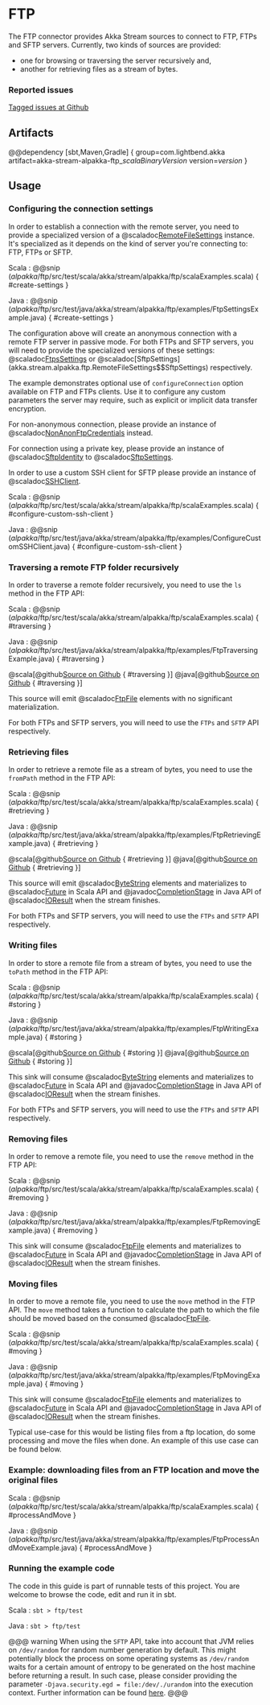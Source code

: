 # FTP

The FTP connector provides Akka Stream sources to connect to FTP, FTPs and SFTP servers. Currently, two kinds of sources are provided:

* one for browsing or traversing the server recursively and,
* another for retrieving files as a stream of bytes.

### Reported issues

[Tagged issues at Github](https://github.com/akka/alpakka/labels/p%3Aftp)

## Artifacts

@@dependency [sbt,Maven,Gradle] {
  group=com.lightbend.akka
  artifact=akka-stream-alpakka-ftp_$scalaBinaryVersion$
  version=$version$
}

## Usage

### Configuring the connection settings

In order to establish a connection with the remote server, you need to provide a specialized version of a @scaladoc[RemoteFileSettings](akka.stream.alpakka.ftp.RemoteFileSettings) instance. It's specialized as it depends on the kind of server you're connecting to: FTP, FTPs or SFTP.

Scala
: @@snip ($alpakka$/ftp/src/test/scala/akka/stream/alpakka/ftp/scalaExamples.scala) { #create-settings }

Java
: @@snip ($alpakka$/ftp/src/test/java/akka/stream/alpakka/ftp/examples/FtpSettingsExample.java) { #create-settings }

The configuration above will create an anonymous connection with a remote FTP server in passive mode. For both FTPs and SFTP servers, you will need to provide the specialized versions of these settings: @scaladoc[FtpsSettings](akka.stream.alpakka.ftp.RemoteFileSettings$$FtpsSettings) or @scaladoc[SftpSettings](akka.stream.alpakka.ftp.RemoteFileSettings$$SftpSettings)
respectively.

The example demonstrates optional use of `configureConnection` option available on FTP and FTPs clients. Use it to configure any custom parameters the server may require, such as explicit or implicit data transfer encryption.

For non-anonymous connection, please provide an instance of @scaladoc[NonAnonFtpCredentials](akka.stream.alpakka.ftp.FtpCredentials$$NonAnonFtpCredentials) instead.

For connection using a private key, please provide an instance of @scaladoc[SftpIdentity](akka.stream.alpakka.ftp.SftpIdentity) to @scaladoc[SftpSettings](akka.stream.alpakka.ftp.RemoteFileSettings$$SftpSettings).

In order to use a custom SSH client for SFTP please provide an instance of @scaladoc[SSHClient](net.schmizz.sshj.SSHClient).

Scala
: @@snip ($alpakka$/ftp/src/test/scala/akka/stream/alpakka/ftp/scalaExamples.scala) { #configure-custom-ssh-client }

Java
: @@snip ($alpakka$/ftp/src/test/java/akka/stream/alpakka/ftp/examples/ConfigureCustomSSHClient.java) { #configure-custom-ssh-client }

### Traversing a remote FTP folder recursively

In order to traverse a remote folder recursively, you need to use the `ls` method in the FTP API:

Scala
: @@snip ($alpakka$/ftp/src/test/scala/akka/stream/alpakka/ftp/scalaExamples.scala) { #traversing }

Java
: @@snip ($alpakka$/ftp/src/test/java/akka/stream/alpakka/ftp/examples/FtpTraversingExample.java) { #traversing }

@scala[@github[Source on Github](/ftp/src/test/scala/akka/stream/alpakka/ftp/scalaExamples.scala) { #traversing }]
@java[@github[Source on Github](/ftp/src/test/java/akka/stream/alpakka/ftp/examples/FtpTraversingExample.java) { #traversing }]


This source will emit @scaladoc[FtpFile](akka.stream.alpakka.ftp.FtpFile) elements with no significant materialization.

For both FTPs and SFTP servers, you will need to use the `FTPs` and `SFTP` API respectively.

### Retrieving files

In order to retrieve a remote file as a stream of bytes, you need to use the `fromPath` method in the FTP API:

Scala
: @@snip ($alpakka$/ftp/src/test/scala/akka/stream/alpakka/ftp/scalaExamples.scala) { #retrieving }

Java
: @@snip ($alpakka$/ftp/src/test/java/akka/stream/alpakka/ftp/examples/FtpRetrievingExample.java) { #retrieving }

@scala[@github[Source on Github](/ftp/src/test/scala/akka/stream/alpakka/ftp/scalaExamples.scala) { #retrieving }]
@java[@github[Source on Github](/ftp/src/test/java/akka/stream/alpakka/ftp/examples/FtpRetrievingExample.java) { #retrieving }]


This source will emit @scaladoc[ByteString](akka.util.ByteString) elements and materializes to @scaladoc[Future](scala.concurrent.Future) in Scala API and @javadoc[CompletionStage](java/util/concurrent/CompletionStage) in Java API of @scaladoc[IOResult](akka.stream.IOResult) when the stream finishes.

For both FTPs and SFTP servers, you will need to use the `FTPs` and `SFTP` API respectively.

### Writing files

In order to store a remote file from a stream of bytes, you need to use the `toPath` method in the FTP API:

Scala
: @@snip ($alpakka$/ftp/src/test/scala/akka/stream/alpakka/ftp/scalaExamples.scala) { #storing }

Java
: @@snip ($alpakka$/ftp/src/test/java/akka/stream/alpakka/ftp/examples/FtpWritingExample.java) { #storing }

@scala[@github[Source on Github](/ftp/src/test/scala/akka/stream/alpakka/ftp/scalaExamples.scala) { #storing }]
@java[@github[Source on Github](/ftp/src/test/java/akka/stream/alpakka/ftp/examples/FtpWritingExample.java) { #storing }]


This sink will consume @scaladoc[ByteString](akka.util.ByteString) elements and materializes to @scaladoc[Future](scala.concurrent.Future) in Scala API and @javadoc[CompletionStage](java/util/concurrent/CompletionStage) in Java API of @scaladoc[IOResult](akka.stream.IOResult) when the stream finishes.

For both FTPs and SFTP servers, you will need to use the `FTPs` and `SFTP` API respectively.

### Removing files

In order to remove a remote file, you need to use the `remove` method in the FTP API:

Scala
: @@snip ($alpakka$/ftp/src/test/scala/akka/stream/alpakka/ftp/scalaExamples.scala) { #removing }

Java
: @@snip ($alpakka$/ftp/src/test/java/akka/stream/alpakka/ftp/examples/FtpRemovingExample.java) { #removing }

This sink will consume @scaladoc[FtpFile](akka.stream.alpakka.ftp.FtpFile) elements and materializes to @scaladoc[Future](scala.concurrent.Future) in Scala API and @javadoc[CompletionStage](java/util/concurrent/CompletionStage) in Java API of @scaladoc[IOResult](akka.stream.IOResult) when the stream finishes.

### Moving files

In order to move a remote file, you need to use the `move` method in the FTP API. The `move` method takes a function to calculate the path to which the file should be moved based on the consumed @scaladoc[FtpFile](akka.stream.alpakka.ftp.FtpFile).   

Scala
: @@snip ($alpakka$/ftp/src/test/scala/akka/stream/alpakka/ftp/scalaExamples.scala) { #moving }

Java
: @@snip ($alpakka$/ftp/src/test/java/akka/stream/alpakka/ftp/examples/FtpMovingExample.java) { #moving }

This sink will consume @scaladoc[FtpFile](akka.stream.alpakka.ftp.FtpFile) elements and materializes to @scaladoc[Future](scala.concurrent.Future) in Scala API and @javadoc[CompletionStage](java/util/concurrent/CompletionStage) in Java API of @scaladoc[IOResult](akka.stream.IOResult) when the stream finishes.

Typical use-case for this would be listing files from a ftp location, do some processing and move the files when done. An example of this use case can be found below.

### Example: downloading files from an FTP location and move the original files  

Scala
: @@snip ($alpakka$/ftp/src/test/scala/akka/stream/alpakka/ftp/scalaExamples.scala) { #processAndMove }

Java
: @@snip ($alpakka$/ftp/src/test/java/akka/stream/alpakka/ftp/examples/FtpProcessAndMoveExample.java) { #processAndMove }

### Running the example code

The code in this guide is part of runnable tests of this project. You are welcome to browse the code, edit and run it in sbt.

Scala
:   ```
    sbt
    > ftp/test
    ```

Java
:   ```
    sbt
    > ftp/test
    ```

@@@ warning
When using the `SFTP` API, take into account that JVM relies on `/dev/random` for random number generation by default. This might potentially block the process on some operating systems as `/dev/random` waits for a certain amount of entropy to be generated on the host machine before returning a result. In such case, please consider providing the parameter `-Djava.security.egd = file:/dev/./urandom` into the execution context. Further information can be found [here](https://www.2uo.de/myths-about-urandom/).
@@@
